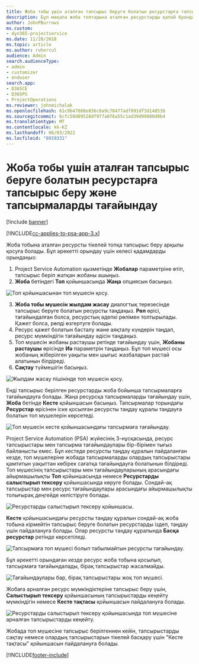 ```yaml
---
title: Жоба тобы үшін аталған тапсырыс беруге болатын ресурстарға тапсырыс беру және тапсырмаларды тағайындау
description: Бұл мақала жоба топтарына аталған ресурстарды қалай брондау және оларды тапсырмаларға тағайындау туралы ақпаратты береді.
author: JohnPBurrows
ms.custom:
- dyn365-projectservice
ms.date: 11/28/2018
ms.topic: article
ms.author: ruhercul
audience: Admin
search.audienceType:
- admin
- customizer
- enduser
search.app:
- D365CE
- D365PS
- ProjectOperations
ms.reviewer: johnmichalak
ms.openlocfilehash: 61c9b47088e836c0a9c78477adf891df3d14853b
ms.sourcegitcommit: 6cfc50d89528df977a8f6a55c1ad39d99800d9b4
ms.translationtype: MT
ms.contentlocale: kk-KZ
ms.lasthandoff: 06/03/2022
ms.locfileid: "8919331"
---
```

# <a name="book-named-bookable-resources-to-a-project-team-and-assign-tasks"></a>Жоба тобы үшін аталған тапсырыс беруге болатын ресурстарға тапсырыс беру және тапсырмаларды тағайындау 

[!include [banner](../includes/psa-now-project-operations.md)]

[!INCLUDE[cc-applies-to-psa-app-3.x](../includes/cc-applies-to-psa-app-3x.md)]

Жоба тобына аталған ресурсты тікелей топқа тапсырыс беру арқылы қосуға болады. Бұл әрекетті орындау үшін келесі қадамдарды орындаңыз:

1. Project Service Automation қызметінде **Жобалар** параметріне өтіп, тапсырыс беріп жатқан жобаны ашыңыз.
2. **Жоба** бетіндегі **Топ** қойыншасында **Жаңа** опциясын басыңыз. 

![Топ қойыншасынан топ мүшесін қосу.](media/RM-how-to-1.png)

3. **Жоба тобы мүшесін жылдам жасау** диалогтық терезесінде тапсырыс беруге болатын ресурсты таңдаңыз. **Рөл** өрісі, тағайындалған болса, ресурстың әдепкі рөлімен толтырылады. Қажет болса, рөлді өзгертуге болады. 
4. Ресурс қажет болатын басталу және аяқталу күндерін таңдап, ресурс мүмкіндігін тағайындау әдісін таңдаңыз. 
5. Топ мүшесін жобаны растаушы ретінде тағайындау үшін, **Жобаны растаушы** өрісінде **Иә** параметрін таңдаңыз. Бұл топ мүшесі осы жобаның жіберілген уақыты мен шығыс жазбаларын растай алатынын білдіреді. 
6. **Сақтау** түймешігін басыңыз.

![Жылдам жасау пішінінде топ мүшесін қосу.](media/RM-how-to-2.png)


Енді тапсырыс берілген ресурстарды жоба бойынша тапсырмаларға тағайындауға болады. Жаңа ресурсқа тапсырмаларды тағайындау үшін, **Жоба** бетінде **Кесте** қойыншасын басыңыз. Тапсырмалар торындағы **Ресурстар** өрісінен іске қосылған ресурсты таңдау құралы таңдауға болатын топ мүшелерін көрсетеді.

![Топ мүшесін кесте қойыншасындағы тапсырмаға тағайындау.](media/RM-how-to-3.png)

Project Service Automation (PSA) жүйесінің 3-нұсқасында, ресурс тапсырыстары мен тапсырма тағайындаулары бір-бірімен тығыз байланысты емес. Бұл кестеде ресурсты таңдау құралын пайдаланған кезде, топ мүшелеріне жобада тапсырмаларды олардың тапсырыстары қамтитын уақыттан көбірек сағатқа тағайындауға болатынын білдіреді.
Топ мүшесінің тапсырыстары мен тағайындауларының арасындағы айырмашылықты **Топ** қойыншасында немесе **Ресурстарды салыстырып тексеру** қойыншасында көруге болады. Сондай-ақ тапсырыстар мен ресурс тағайындаулары арасындағы айырмашылықты толығырақ деңгейде келістіруге болады.

![Ресурстарды салыстырып тексеру қойыншасы.](media/RM-how-to-4.png)

**Кесте** қойыншасындағы ресурсты таңдау құралын сондай-ақ жоба тобына кірмейтін тапсырыс беруге болатын ресурстарды іздеп, таңдау үшін пайдалануға болады. Олар ресурсты таңдау құралында **Басқа ресурстар** ретінде көрсетіледі.

![Тапсырмаға топ мүшесі болып табылмайтын ресурсты тағайындау.](media/RM-how-to-5.png)

Бұл әрекетті орындаған кезде ресурс жоба тобына қосылып, тапсырмаға тағайындалады, бірақ тапсырыстар жасалмайды.

![Тағайындаулары бар, бірақ тапсырыстары жоқ топ мүшесі.](media/RM-how-to-6.png)

Жобаға арналған ресурс мүмкіндіктеріне тапсырыс беру үшін, **Салыстырып тексеру** қойыншасының тапсырыстарды кеңейту мүмкіндігін немесе **Кесте тақтасы** қойыншасын пайдалануға болады.

![Ресурстарды салыстырып тексеру қойыншасында топ мүшесіне арналған тапсырыстарды кеңейту.](media/RM-how-to-7.png)

Жобада топ мүшесіне тапсырыс берілгеннен кейін, тапсырыстарды сақтау немесе олардың тапсырыстарын тікелей басқару үшін "Кесте тақтасы" қойыншасын пайдалануға болады.


[!INCLUDE[footer-include](../includes/footer-banner.md)]

